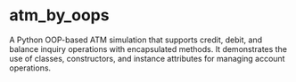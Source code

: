 # atm_by_oops
A Python OOP-based ATM simulation that supports credit, debit, and balance inquiry operations with encapsulated methods. It demonstrates the use of classes, constructors, and instance attributes for managing account operations.
